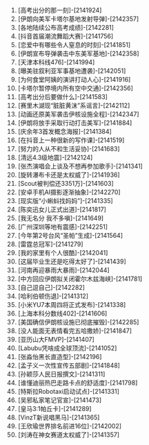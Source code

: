 
1. [高考出分的那一刻]-[2141924]
1. [伊朗向美军卡塔尔基地发射导弹]-[2142357]
1. [各地陆续公布高考成绩]-[2142281]
1. [抖音首届潮流舞蹈大赛]-[2141756]
1. [恋爱中有哪些令人窒息的时刻]-[2141851]
1. [伊朗宣布导弹袭击中东美军基地]-[2142358]
1. [天津本科线476]-[2141994]
1. [曝美驻叙利亚军事基地遭袭]-[2142051]
1. [为何食堂阿姨的演讲打动人心]-[2141916]
1. [卡塔尔暂停境内所有空中交通]-[2142356]
1. [高考出分后要做什么]-[2141583]
1. [赛里木湖现“脏脏黄沫”系谣言]-[2142112]
1. [动画还原美军袭击伊核设施全程]-[2142347]
1. [伊朗将放手采取行动打击美军]-[2141884]
1. [庆余年3首发概念海报]-[2141384]
1. [在抖音上一种很新的写作课]-[2141519]
1. [努力的人从不和生活妥协]-[2141683]
1. [清远4.3级地震]-[2142124]
1. [张杰演唱会上谈及不想再参加歌手]-[2141341]
1. [旋转瀑布卡还是太权威了]-[2141936]
1. [Scout被判偿还3351万]-[2141603]
1. [安卓手机AI摄影逐渐抽象]-[2142270]
1. [现实版“小蝌蚪找妈妈”]-[2141335]
1. [陈奕迅女儿正式出道]-[2141817]
1. [我无名分 我不多嗔]-[2141649]
1. [广州深圳等地有震感]-[2142251]
1. [今年第2号台风“圣帕”生成]-[2141564]
1. [雷霆总冠军]-[2141279]
1. [我的家里有个人很酷]-[2142041]
1. [这届毕业生还是吃得太好了]-[2141439]
1. [河南再迎暴雨大暴雨]-[2142044]
1. [中方回应伊朗拟关闭霍尔木兹海峡]-[2141781]
1. [自己逗自己]-[2142282]
1. [哈利伯顿伤退]-[2141312]
1. [小米YU7本周四将正式发布]-[2141338]
1. [上海本科分数线402]-[2141606]
1. [美国确信伊朗核设施已彻底摧毁]-[2142285]
1. [没人能面无表情看完五哈撒娇]-[2141847]
1. [亚历山大FMVP]-[2141407]
1. [Labubu凭啥成全球顶流]-[2141052]
1. [张淼怡黑长直造型]-[2142196]
1. [孟子义一次性宣传五部剧]-[2141848]
1. [孙颖莎人民日报撰文]-[2141311]
1. [谁懂迪丽热巴走路卡点的舒适度]-[2141798]
1. [特斯拉Robotaxi启动试点]-[2141331]
1. [吴邪私家笔记官宣]-[2141473]
1. [皇马3:1帕丘卡]-[2141289]
1. [VinzT新说唱黑马]-[2141365]
1. [王欣瑜世界排名前进16位]-[2142002]
1. [刘涛在神女赛道太权威了]-[2141357]